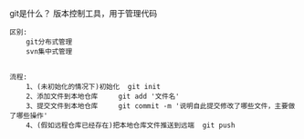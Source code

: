 git是什么？
    版本控制工具，用于管理代码


    区别:
        git分布式管理
        svn集中式管理
    

    流程:
        1、(未初始化的情况下)初始化  git init
        2、添加文件到本地仓库     git add '文件名'
        3、提交文件到本地仓库     git commit -m '说明自此提交修改了哪些文件，主要做了哪些操作'
        4、(假如远程仓库已经存在)把本地仓库文件推送到远端  git push